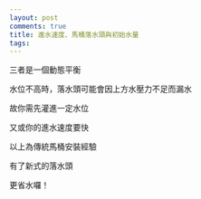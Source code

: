 ```yaml
---
layout: post
comments: true
title: 進水速度、馬桶落水頭與初始水量
tags: 
---
```

三者是一個動態平衡

水位不高時，落水頭可能會因上方水壓力不足而漏水

故你需先灌進一定水位

又或你的進水速度要快

以上為傳統馬桶安裝經驗

有了新式的落水頭

更省水囉！

